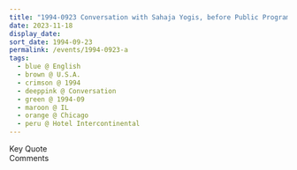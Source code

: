 ```yaml
---
title: "1994-0923 Conversation with Sahaja Yogis, before Public Program, Suite, Hotel Intercontinental, 505 N. Michigan Avenue, Chicago, IL, U.S.A."
date: 2023-11-18
display_date: 
sort_date: 1994-09-23
permalink: /events/1994-0923-a
tags:
  - blue @ English
  - brown @ U.S.A.
  - crimson @ 1994
  - deeppink @ Conversation
  - green @ 1994-09
  - maroon @ IL
  - orange @ Chicago
  - peru @ Hotel Intercontinental
---
```


<wave-list>
  <list-title color="green" width="75">Key Quote</list-title>
  <list-item color="BlanchedAlmond"  width="200"></list-item>
  <list-item color="Lavender"></list-item>
  <list-item color="BlanchedAlmond"></list-item>
</wave-list>

<br>

<wave-list>
  <list-title color="green" width="75">Comments</list-title>
  <list-item color="BlanchedAlmond"  width="200"></list-item>
  <list-item color="Lavender"></list-item>
  <list-item color="BlanchedAlmond"></list-item>
</wave-list>
